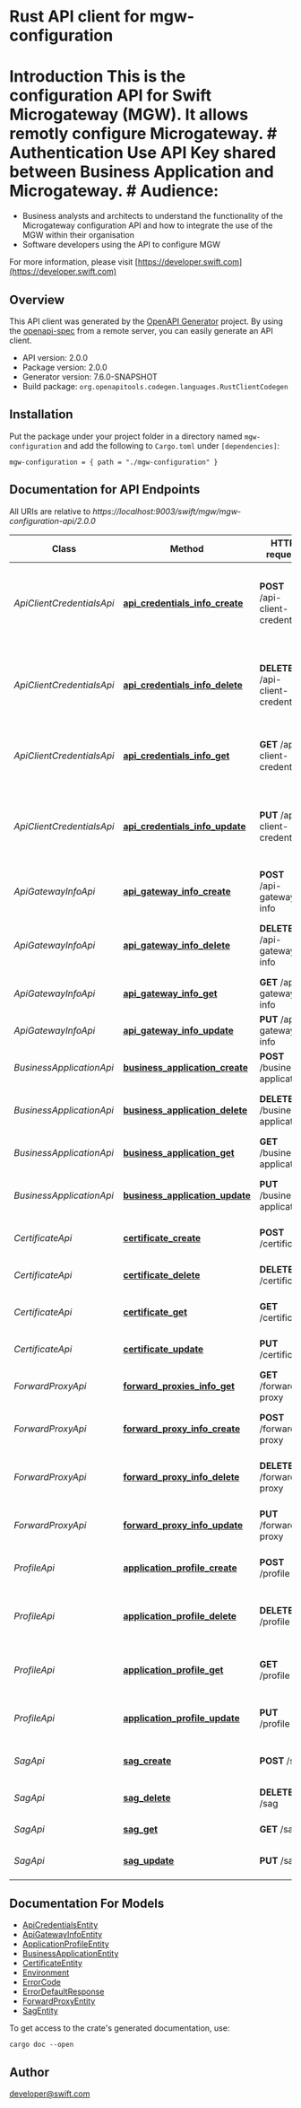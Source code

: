# Rust API client for mgw-configuration

# Introduction This is the configuration API for Swift Microgateway (MGW). It allows remotly configure Microgateway. # Authentication Use API Key shared between Business Application and Microgateway. # Audience:

  * Business analysts and architects to understand the functionality of the Microgateway configuration API and how to integrate the use of the MGW within their organisation
  * Software developers using the API to configure MGW


For more information, please visit [https://developer.swift.com](https://developer.swift.com)

## Overview

This API client was generated by the [OpenAPI Generator](https://openapi-generator.tech) project.  By using the [openapi-spec](https://openapis.org) from a remote server, you can easily generate an API client.

- API version: 2.0.0
- Package version: 2.0.0
- Generator version: 7.6.0-SNAPSHOT
- Build package: `org.openapitools.codegen.languages.RustClientCodegen`

## Installation

Put the package under your project folder in a directory named `mgw-configuration` and add the following to `Cargo.toml` under `[dependencies]`:

```
mgw-configuration = { path = "./mgw-configuration" }
```

## Documentation for API Endpoints

All URIs are relative to *https://localhost:9003/swift/mgw/mgw-configuration-api/2.0.0*

Class | Method | HTTP request | Description
------------ | ------------- | ------------- | -------------
*ApiClientCredentialsApi* | [**api_credentials_info_create**](docs/ApiClientCredentialsApi.md#api_credentials_info_create) | **POST** /api-client-credentials | Add configuration for connectivity information to API services.
*ApiClientCredentialsApi* | [**api_credentials_info_delete**](docs/ApiClientCredentialsApi.md#api_credentials_info_delete) | **DELETE** /api-client-credentials | Delete configuration for connectivity information to API service.
*ApiClientCredentialsApi* | [**api_credentials_info_get**](docs/ApiClientCredentialsApi.md#api_credentials_info_get) | **GET** /api-client-credentials | Get connectivity information to API services.
*ApiClientCredentialsApi* | [**api_credentials_info_update**](docs/ApiClientCredentialsApi.md#api_credentials_info_update) | **PUT** /api-client-credentials | Update configuration for connectivity information to API services.
*ApiGatewayInfoApi* | [**api_gateway_info_create**](docs/ApiGatewayInfoApi.md#api_gateway_info_create) | **POST** /api-gateway-info | Add configuration for API Gateway.
*ApiGatewayInfoApi* | [**api_gateway_info_delete**](docs/ApiGatewayInfoApi.md#api_gateway_info_delete) | **DELETE** /api-gateway-info | Delete API Gateway information for Environment.
*ApiGatewayInfoApi* | [**api_gateway_info_get**](docs/ApiGatewayInfoApi.md#api_gateway_info_get) | **GET** /api-gateway-info | Get API Gateway Information.
*ApiGatewayInfoApi* | [**api_gateway_info_update**](docs/ApiGatewayInfoApi.md#api_gateway_info_update) | **PUT** /api-gateway-info | Update API Gateway information.
*BusinessApplicationApi* | [**business_application_create**](docs/BusinessApplicationApi.md#business_application_create) | **POST** /business-application | Create new business application.
*BusinessApplicationApi* | [**business_application_delete**](docs/BusinessApplicationApi.md#business_application_delete) | **DELETE** /business-application | Delete business application configuration.
*BusinessApplicationApi* | [**business_application_get**](docs/BusinessApplicationApi.md#business_application_get) | **GET** /business-application | Get business application information.
*BusinessApplicationApi* | [**business_application_update**](docs/BusinessApplicationApi.md#business_application_update) | **PUT** /business-application | Update existing business application.
*CertificateApi* | [**certificate_create**](docs/CertificateApi.md#certificate_create) | **POST** /certificate | Add certificate configuration.
*CertificateApi* | [**certificate_delete**](docs/CertificateApi.md#certificate_delete) | **DELETE** /certificate | Delete certificate configuration.
*CertificateApi* | [**certificate_get**](docs/CertificateApi.md#certificate_get) | **GET** /certificate | Get certificate(s) configuration.
*CertificateApi* | [**certificate_update**](docs/CertificateApi.md#certificate_update) | **PUT** /certificate | Update certificate configuration.
*ForwardProxyApi* | [**forward_proxies_info_get**](docs/ForwardProxyApi.md#forward_proxies_info_get) | **GET** /forward-proxy | Get forward proxies configuration.
*ForwardProxyApi* | [**forward_proxy_info_create**](docs/ForwardProxyApi.md#forward_proxy_info_create) | **POST** /forward-proxy | Add configuration for forward proxy.
*ForwardProxyApi* | [**forward_proxy_info_delete**](docs/ForwardProxyApi.md#forward_proxy_info_delete) | **DELETE** /forward-proxy | Delete forward proxy configuration.
*ForwardProxyApi* | [**forward_proxy_info_update**](docs/ForwardProxyApi.md#forward_proxy_info_update) | **PUT** /forward-proxy | Update forward proxy configuration.
*ProfileApi* | [**application_profile_create**](docs/ProfileApi.md#application_profile_create) | **POST** /profile | Create new application profile.
*ProfileApi* | [**application_profile_delete**](docs/ProfileApi.md#application_profile_delete) | **DELETE** /profile | Delete application profile per business application.
*ProfileApi* | [**application_profile_get**](docs/ProfileApi.md#application_profile_get) | **GET** /profile | Get application profiles information.
*ProfileApi* | [**application_profile_update**](docs/ProfileApi.md#application_profile_update) | **PUT** /profile | Update existing application profile.
*SagApi* | [**sag_create**](docs/SagApi.md#sag_create) | **POST** /sag | Add SAG instance configuration.
*SagApi* | [**sag_delete**](docs/SagApi.md#sag_delete) | **DELETE** /sag | Delete SAG instance configuration.
*SagApi* | [**sag_get**](docs/SagApi.md#sag_get) | **GET** /sag | Get all SAGs configuration.
*SagApi* | [**sag_update**](docs/SagApi.md#sag_update) | **PUT** /sag | Update SAG instance configuration.


## Documentation For Models

 - [ApiCredentialsEntity](docs/ApiCredentialsEntity.md)
 - [ApiGatewayInfoEntity](docs/ApiGatewayInfoEntity.md)
 - [ApplicationProfileEntity](docs/ApplicationProfileEntity.md)
 - [BusinessApplicationEntity](docs/BusinessApplicationEntity.md)
 - [CertificateEntity](docs/CertificateEntity.md)
 - [Environment](docs/Environment.md)
 - [ErrorCode](docs/ErrorCode.md)
 - [ErrorDefaultResponse](docs/ErrorDefaultResponse.md)
 - [ForwardProxyEntity](docs/ForwardProxyEntity.md)
 - [SagEntity](docs/SagEntity.md)


To get access to the crate's generated documentation, use:

```
cargo doc --open
```

## Author

developer@swift.com

